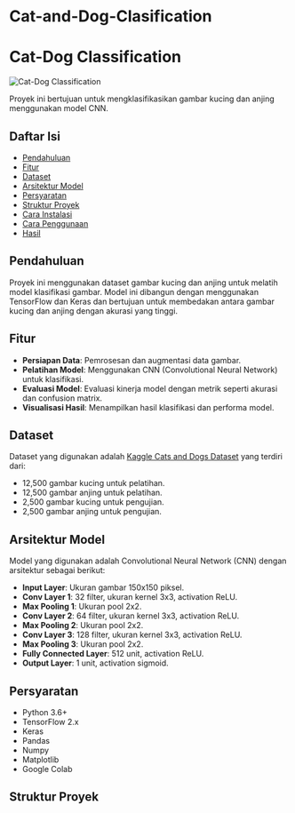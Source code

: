# Cat-and-Dog-Clasification
# Cat-Dog Classification

![Cat-Dog Classification](images/classification.png)

Proyek ini bertujuan untuk mengklasifikasikan gambar kucing dan anjing menggunakan model CNN. 

## Daftar Isi
- [Pendahuluan](#pendahuluan)
- [Fitur](#fitur)
- [Dataset](#dataset)
- [Arsitektur Model](#arsitektur-model)
- [Persyaratan](#persyaratan)
- [Struktur Proyek](#struktur-proyek)
- [Cara Instalasi](#cara-instalasi)
- [Cara Penggunaan](#cara-penggunaan)
- [Hasil](#hasil)


## Pendahuluan
Proyek ini menggunakan dataset gambar kucing dan anjing untuk melatih model klasifikasi gambar. Model ini dibangun dengan menggunakan TensorFlow dan Keras dan bertujuan untuk membedakan antara gambar kucing dan anjing dengan akurasi yang tinggi.

## Fitur
- **Persiapan Data**: Pemrosesan dan augmentasi data gambar.
- **Pelatihan Model**: Menggunakan CNN (Convolutional Neural Network) untuk klasifikasi.
- **Evaluasi Model**: Evaluasi kinerja model dengan metrik seperti akurasi dan confusion matrix.
- **Visualisasi Hasil**: Menampilkan hasil klasifikasi dan performa model.

## Dataset
Dataset yang digunakan adalah [Kaggle Cats and Dogs Dataset](https://www.microsoft.com/en-us/download/confirmation.aspx?id=54765) yang terdiri dari:
- 12,500 gambar kucing untuk pelatihan.
- 12,500 gambar anjing untuk pelatihan.
- 2,500 gambar kucing untuk pengujian.
- 2,500 gambar anjing untuk pengujian.

## Arsitektur Model
Model yang digunakan adalah Convolutional Neural Network (CNN) dengan arsitektur sebagai berikut:
- **Input Layer**: Ukuran gambar 150x150 piksel.
- **Conv Layer 1**: 32 filter, ukuran kernel 3x3, activation ReLU.
- **Max Pooling 1**: Ukuran pool 2x2.
- **Conv Layer 2**: 64 filter, ukuran kernel 3x3, activation ReLU.
- **Max Pooling 2**: Ukuran pool 2x2.
- **Conv Layer 3**: 128 filter, ukuran kernel 3x3, activation ReLU.
- **Max Pooling 3**: Ukuran pool 2x2.
- **Fully Connected Layer**: 512 unit, activation ReLU.
- **Output Layer**: 1 unit, activation sigmoid.

## Persyaratan
- Python 3.6+
- TensorFlow 2.x
- Keras
- Pandas
- Numpy
- Matplotlib
- Google Colab

## Struktur Proyek

